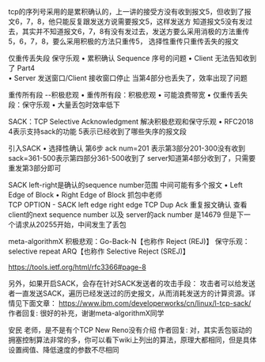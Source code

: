 tcp的序列号采用的是累积确认的，上一讲的接受方没有收到报文5，但收到了报文6，7，8，他只能反复跟发送方说需要报文5，这样发送方
  知道报文5没有发过去，其实并不知道报文6，7，8有没有发过去，发送方要么采用消极的方法重传5，6，7，8，要么采用积极的方法只重传5，
  选择性重传只重传丢失的报文


仅重传丢失段 保守乐观
• 累积确认 Sequence 序号的问题
    • Client 无法告知收到了 Part4   
    • Server 发送窗口/Client 接收窗口停止
  当第4部分也丢失了，效率出现了问题

重传所有段 --积极悲观
• 重传所有段：积极悲观
   • 可能浪费带宽
• 仅重传丢失段：保守乐观
   • 大量丢包时效率低下


SACK：TCP Selective Acknowledgment  解决积极悲观和保守乐观
 • RFC2018
  4表示支持sack的功能
  5表示已经收到了哪些失序的报文段

引入SACK
  • 选择性确认
  第6步 ack num=201 表示第3部分201-300没有收到  sack=361-500表示第四部分361-500收到了
    server知道第4部分收到了，只需要重发第3部分即可 


SACK   left-right是确认的sequence number范围  中间可能有多个报文
• Left Edge of Block
• Right Edge of Block
抓包中老师     
 TCP OPTION - SACK
  left edge
  right edge
 TCP Dup Ack 重复报文确认
    查看client的next sequence number 以及 server的ack number 是14679
    但是下一个请求从20255开始，中间发生了丢包


meta-algorithmX
积极悲观：Go-Back-N【也称作 Reject (REJ)】
保守乐观：selective repeat ARQ【也称作 Selective Reject (SREJ)】

https://tools.ietf.org/html/rfc3366#page-8

另外，如果开启SACK，会存在针对SACK发送者的攻击手段：
攻击者可以给发送者一直发送SACK，遍历已经发送过的历史报文，从而消耗发送方的计算资源。详情见下面文章：
https://www.ibm.com/developerworks/cn/linux/l-tcp-sack/
作者回复: 很好的补充，谢谢meta-algorithmX同学




安民
老师，是不是有个TCP New Reno没有介绍
作者回复: 对，其实丢包驱动的拥塞控制算法非常的多，你可以看下wiki上列出的算法，原理大都相同，但是具体设置阀值、降低速度的参数不尽相同


